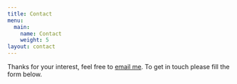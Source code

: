 ```yaml
---
title: Contact
menu:
  main:
    name: Contact
    weight: 5
layout: contact
---
```

Thanks for your interest, feel free to [email me](hello@saranshagarwal.com). To get in touch please fill the form below.

